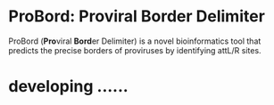# ProBord: **Pro**viral **Bord**er Delimiter
ProBord (**Pro**viral **Bord**er Delimiter) is a novel bioinformatics tool that predicts the precise borders of proviruses by identifying attL/R sites.

# developing ......
